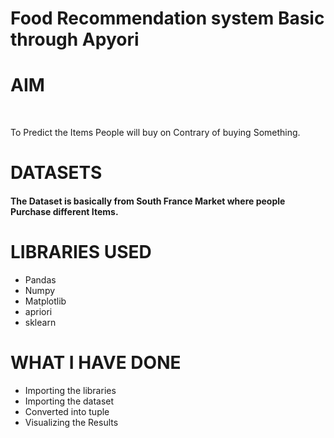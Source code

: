 # **Food Recommendation system Basic through Apyori**

<h1> AIM </h1>
<br/>
<p> To Predict the Items People will buy on Contrary of buying Something.</p>

<h1> DATASETS </h1>
<h4> The Dataset is basically from South France Market where people Purchase different Items. </h4>
  
 <h1> LIBRARIES USED </h1>
 
 - Pandas
 - Numpy
 - Matplotlib
 - apriori
 - sklearn

<h1> WHAT I HAVE DONE </h1>

- Importing the libraries
- Importing the dataset
- Converted into tuple
- Visualizing the Results
